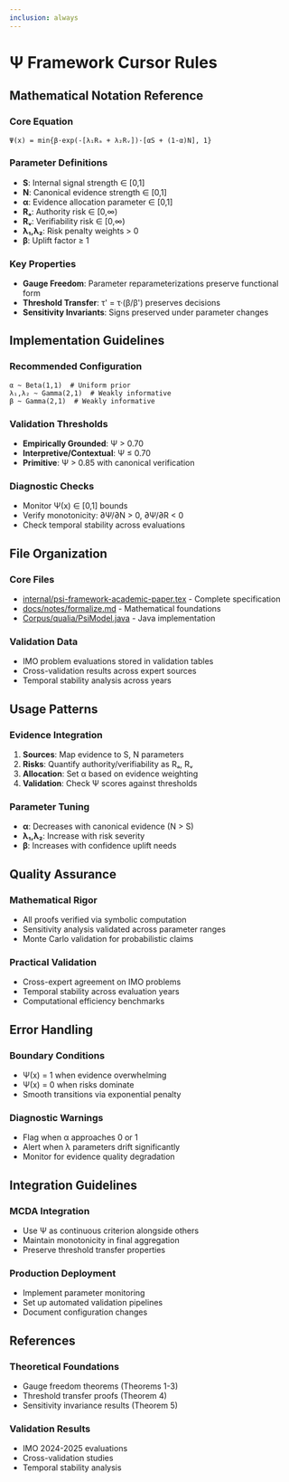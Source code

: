 ```yaml
---
inclusion: always
---
```


# Ψ Framework Cursor Rules

## Mathematical Notation Reference

### Core Equation
```
Ψ(x) = min{β·exp(-[λ₁Rₐ + λ₂Rᵥ])·[αS + (1-α)N], 1}
```

### Parameter Definitions
- **S**: Internal signal strength ∈ [0,1]
- **N**: Canonical evidence strength ∈ [0,1]
- **α**: Evidence allocation parameter ∈ [0,1]
- **Rₐ**: Authority risk ∈ [0,∞)
- **Rᵥ**: Verifiability risk ∈ [0,∞)
- **λ₁,λ₂**: Risk penalty weights > 0
- **β**: Uplift factor ≥ 1

### Key Properties
- **Gauge Freedom**: Parameter reparameterizations preserve functional form
- **Threshold Transfer**: τ' = τ·(β/β') preserves decisions
- **Sensitivity Invariants**: Signs preserved under parameter changes

## Implementation Guidelines

### Recommended Configuration
```
α ~ Beta(1,1)  # Uniform prior
λ₁,λ₂ ~ Gamma(2,1)  # Weakly informative
β ~ Gamma(2,1)  # Weakly informative
```

### Validation Thresholds
- **Empirically Grounded**: Ψ > 0.70
- **Interpretive/Contextual**: Ψ ≤ 0.70
- **Primitive**: Ψ > 0.85 with canonical verification

### Diagnostic Checks
- Monitor Ψ(x) ∈ [0,1] bounds
- Verify monotonicity: ∂Ψ/∂N > 0, ∂Ψ/∂R < 0
- Check temporal stability across evaluations

## File Organization

### Core Files
- [internal/psi-framework-academic-paper.tex](mdc:internal/psi-framework-academic-paper.tex) - Complete specification
- [docs/notes/formalize.md](mdc:docs/notes/formalize.md) - Mathematical foundations
- [Corpus/qualia/PsiModel.java](mdc:Corpus/qualia/PsiModel.java) - Java implementation

### Validation Data
- IMO problem evaluations stored in validation tables
- Cross-validation results across expert sources
- Temporal stability analysis across years

## Usage Patterns

### Evidence Integration
1. **Sources**: Map evidence to S, N parameters
2. **Risks**: Quantify authority/verifiability as Rₐ, Rᵥ
3. **Allocation**: Set α based on evidence weighting
4. **Validation**: Check Ψ scores against thresholds

### Parameter Tuning
- **α**: Decreases with canonical evidence (N > S)
- **λ₁,λ₂**: Increase with risk severity
- **β**: Increases with confidence uplift needs

## Quality Assurance

### Mathematical Rigor
- All proofs verified via symbolic computation
- Sensitivity analysis validated across parameter ranges
- Monte Carlo validation for probabilistic claims

### Practical Validation
- Cross-expert agreement on IMO problems
- Temporal stability across evaluation years
- Computational efficiency benchmarks

## Error Handling

### Boundary Conditions
- Ψ(x) = 1 when evidence overwhelming
- Ψ(x) = 0 when risks dominate
- Smooth transitions via exponential penalty

### Diagnostic Warnings
- Flag when α approaches 0 or 1
- Alert when λ parameters drift significantly
- Monitor for evidence quality degradation

## Integration Guidelines

### MCDA Integration
- Use Ψ as continuous criterion alongside others
- Maintain monotonicity in final aggregation
- Preserve threshold transfer properties

### Production Deployment
- Implement parameter monitoring
- Set up automated validation pipelines
- Document configuration changes

## References

### Theoretical Foundations
- Gauge freedom theorems (Theorems 1-3)
- Threshold transfer proofs (Theorem 4)
- Sensitivity invariance results (Theorem 5)

### Validation Results
- IMO 2024-2025 evaluations
- Cross-validation studies
- Temporal stability analysis
